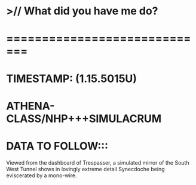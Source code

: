 # >// What did you have me do?

# =============================

# TIMESTAMP: (1.15.5015U)
# ATHENA-CLASS/NHP+++SIMULACRUM
# DATA TO FOLLOW:::

Viewed from the dashboard of Trespasser, a simulated mirror of the South West Tunnel shows in lovingly extreme detail Synecdoche being eviscerated by a mono-wire.
